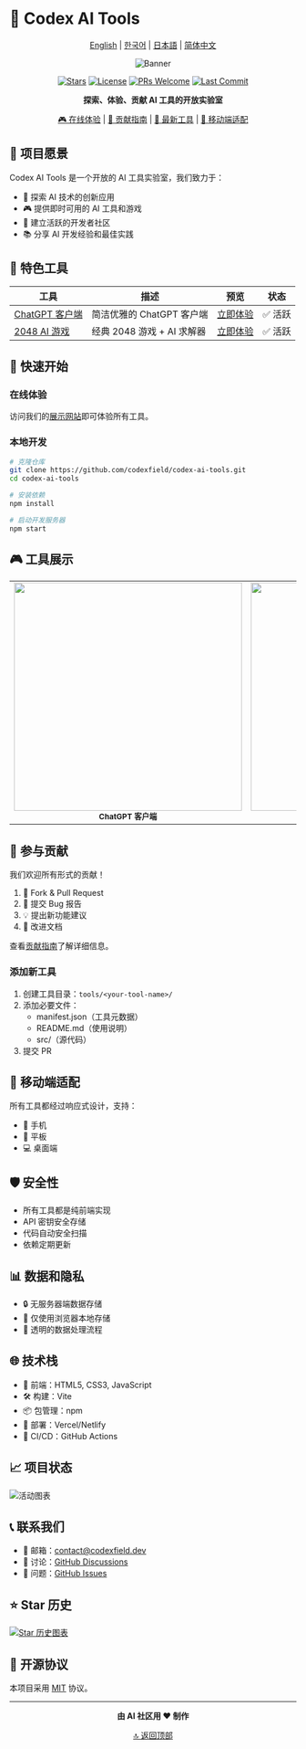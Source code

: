 # 🚀 Codex AI Tools

<div align="center">

[English](README.md) | [한국어](README.ko.md) | [日本語](README.ja.md) | [简体中文](README.zh-CN.md)

![Banner](https://via.placeholder.com/800x200/10a37f/ffffff?text=Codex+AI+Tools)

[![Stars](https://img.shields.io/github/stars/codexfield/codex-ai-tools?style=social)](https://github.com/codexfield/codex-ai-tools/stargazers)
[![License](https://img.shields.io/badge/license-MIT-blue.svg)](LICENSE)
[![PRs Welcome](https://img.shields.io/badge/PRs-welcome-brightgreen.svg)](CONTRIBUTING.md)
[![Last Commit](https://img.shields.io/github/last-commit/codexfield/codex-ai-tools)](https://github.com/codexfield/codex-ai-tools/commits/main)

**探索、体验、贡献 AI 工具的开放实验室**

[🎮 在线体验](https://codex-ai-tools.vercel.app) | [📖 贡献指南](CONTRIBUTING.md) | [🌟 最新工具](#featured-tools) | [📱 移动端适配](#mobile-support)

</div>

## 🎯 项目愿景

Codex AI Tools 是一个开放的 AI 工具实验室，我们致力于：

- 🔬 探索 AI 技术的创新应用
- 🎮 提供即时可用的 AI 工具和游戏
- 🤝 建立活跃的开发者社区
- 📚 分享 AI 开发经验和最佳实践

## 🌟 特色工具

| 工具 | 描述 | 预览 | 状态 |
|------|------|------|------|
| [ChatGPT 客户端](tools/chat-gpt) | 简洁优雅的 ChatGPT 客户端 | [立即体验](https://codex-ai-tools.vercel.app/chat-gpt) | ✅ 活跃 |
| [2048 AI 游戏](tools/game-2048) | 经典 2048 游戏 + AI 求解器 | [立即体验](https://codex-ai-tools.vercel.app/game-2048) | ✅ 活跃 |

## 🚀 快速开始

### 在线体验

访问我们的[展示网站](https://codex-ai-tools.vercel.app)即可体验所有工具。

### 本地开发

```bash
# 克隆仓库
git clone https://github.com/codexfield/codex-ai-tools.git
cd codex-ai-tools

# 安装依赖
npm install

# 启动开发服务器
npm start
```

## 🎮 工具展示

<div align="center">
<table>
<tr>
<td align="center">
    <img src="docs/images/chat-preview.png" width="400px"/><br />
    <sub><b>ChatGPT 客户端</b></sub>
</td>
<td align="center">
    <img src="docs/images/2048-preview.png" width="400px"/><br />
    <sub><b>2048 AI 游戏</b></sub>
</td>
</tr>
</table>
</div>

## 🤝 参与贡献

我们欢迎所有形式的贡献！

1. 🔄 Fork & Pull Request
2. 🐛 提交 Bug 报告
3. 💡 提出新功能建议
4. 📖 改进文档

查看[贡献指南](CONTRIBUTING.md)了解详细信息。

### 添加新工具

1. 创建工具目录：`tools/<your-tool-name>/`
2. 添加必要文件：
   - manifest.json（工具元数据）
   - README.md（使用说明）
   - src/（源代码）
3. 提交 PR

## 📱 移动端适配

所有工具都经过响应式设计，支持：
- 📱 手机
- 📱 平板
- 💻 桌面端

## 🛡️ 安全性

- 所有工具都是纯前端实现
- API 密钥安全存储
- 代码自动安全扫描
- 依赖定期更新

## 📊 数据和隐私

- 🔒 无服务器端数据存储
- 💾 仅使用浏览器本地存储
- 🤝 透明的数据处理流程

## 🌐 技术栈

- 🎨 前端：HTML5, CSS3, JavaScript
- 🛠️ 构建：Vite
- 📦 包管理：npm
- 🚀 部署：Vercel/Netlify
- 🔄 CI/CD：GitHub Actions

## 📈 项目状态

![活动图表](https://activity-graph.herokuapp.com/graph?username=codexfield&theme=minimal)

## 📞 联系我们

- 📧 邮箱：[contact@codexfield.dev](mailto:contact@codexfield.dev)
- 💬 讨论：[GitHub Discussions](https://github.com/codexfield/codex-ai-tools/discussions)
- 🐛 问题：[GitHub Issues](https://github.com/codexfield/codex-ai-tools/issues)

## ⭐ Star 历史

[![Star 历史图表](https://api.star-history.com/svg?repos=codexfield/codex-ai-tools&type=Date)](https://star-history.com/#codexfield/codex-ai-tools&Date)

## 📜 开源协议

本项目采用 [MIT](LICENSE) 协议。

---

<div align="center">

**由 AI 社区用 ❤️ 制作**

[🔝 返回顶部](#-codex-ai-tools)

</div>